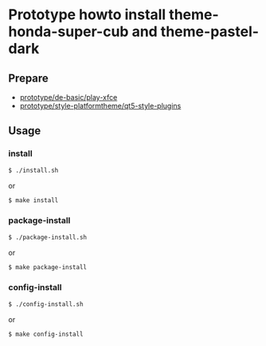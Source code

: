 
# Prototype howto install theme-honda-super-cub and theme-pastel-dark


## Prepare

* [prototype/de-basic/play-xfce](../../../de-basic/play-xfce)
* [prototype/style-platformtheme/qt5-style-plugins](../../../style-platformtheme/qt5-style-plugins)


## Usage

### install

``` sh
$ ./install.sh
```

or

``` sh
$ make install
```


### package-install

``` sh
$ ./package-install.sh
```

or

``` sh
$ make package-install
```


### config-install

``` sh
$ ./config-install.sh
```

or

``` sh
$ make config-install
```
